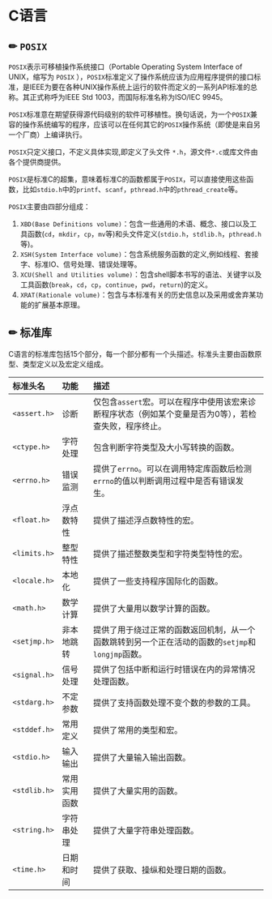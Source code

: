 # C语言

## ✏ `POSIX`

`POSIX`表示可移植操作系统接口（Portable Operating System Interface of UNIX，缩写为 `POSIX` ），`POSIX`标准定义了操作系统应该为应用程序提供的接口标准，是IEEE为要在各种UNIX操作系统上运行的软件而定义的一系列API标准的总称。其正式称呼为IEEE Std 1003，而国际标准名称为ISO/IEC 9945。

`POSIX`标准意在期望获得源代码级别的软件可移植性。换句话说，为一个`POSIX`兼容的操作系统编写的程序，应该可以在任何其它的`POSIX`操作系统（即使是来自另一个厂商）上编译执行。

`POSIX`只定义接口，不定义具体实现,即定义了头文件 `*.h`，源文件`*.c`或库文件由各个提供商提供。

`POSIX`是标准C的超集，意味着标准C的函数都属于`POSIX`，可以直接使用这些函数，比如`stdio.h`中的`printf`、`scanf`，`pthread.h`中的`pthread_create`等。

`POSIX`主要由四部分组成：

1. `XBD(Base Definitions volume)`：包含一些通用的术语、概念、接口以及工具函数\(`cd`，`mkdir`，`cp`，`mv`等\)和头文件定义\(`stdio.h`，`stdlib.h`，`pthread.h`等\)。
2. `XSH(System Interface volume)`：包含系统服务函数的定义,例如线程、套接字、标准IO、信号处理、错误处理等。
3. `XCU(Shell and Utilities volume)`：包含shell脚本书写的语法、关键字以及工具函数\(`break`，`cd`，`cp`，`continue`，`pwd`，`return`\)的定义。
4. `XRAT(Rationale volume)`：包含与本标准有关的历史信息以及采用或舍弃某功能的扩展基本原理。

## ✏ 标准库

C语言的标准库包括15个部分，每一个部分都有一个头描述。标准头主要由函数原型、类型定义以及宏定义组成。

| 标准头名 | 功能 | 描述 |
| :--- | :--- | :--- |
| `<assert.h>` | 诊断 | 仅包含`assert`宏。可以在程序中使用该宏来诊断程序状态（例如某个变量是否为0等），若检查失败，程序终止。 |
| `<ctype.h>` | 字符处理 | 包含判断字符类型及大小写转换的函数。 |
| `<errno.h>` | 错误监测 | 提供了`errno`。可以在调用特定库函数后检测`errno`的值以判断调用过程中是否有错误发生。 |
| `<float.h>` | 浮点数特性 | 提供了描述浮点数特性的宏。 |
| `<limits.h>` | 整型特性 | 提供了描述整数类型和字符类型特性的宏。 |
| `<locale.h>` | 本地化 | 提供了一些支持程序国际化的函数。 |
| `<math.h>` | 数学计算 | 提供了大量用以数学计算的函数。 |
| `<setjmp.h>` | 非本地跳转 | 提供了用于绕过正常的函数返回机制，从一个函数跳转到另一个正在活动的函数的`setjmp`和`longjmp`函数。 |
| `<signal.h>` | 信号处理 | 提供了包括中断和运行时错误在内的异常情况处理函数。 |
| `<stdarg.h>` | 不定参数 | 提供了支持函数处理不变个数的参数的工具。 |
| `<stddef.h>` | 常用定义 | 提供了常用的类型和宏。 |
| `<stdio.h>` | 输入输出 | 提供了大量输入输出函数。 |
| `<stdlib.h>` | 常用实用函数 | 提供了大量实用的函数。 |
| `<string.h>` | 字符串处理 | 提供了大量字符串处理函数。 |
| `<time.h>` | 日期和时间 | 提供了获取、操纵和处理日期的函数。 |



